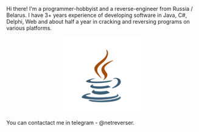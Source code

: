 Hi there! I'm a programmer-hobbyist and a reverse-engineer from Russia / Belarus. I have 3+ years experience of developing software in Java, C#, Delphi, Web and about half a year in cracking and reversing programs on various platforms. 
<p align="center" width="100%">
    <img width="40%" src="https://raw.githubusercontent.com/acessors/acessors/main/java.gif"> 
</p>
You can contactact me in telegram - @netreverser.
